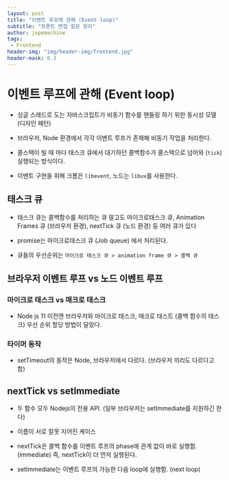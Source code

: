 ```yaml
---
layout: post
title: "이벤트 루프에 관해 (Event loop)"
subtitle: "프론트 면접 질문 정리"
author: jopemachine
tags: 
 - Frontend
header-img: "img/header-img/frontend.jpg"
header-mask: 0.3
---
```


# 이벤트 루프에 관해 (Event loop)

- 싱글 스레드로 도는 자바스크립트가 비동기 함수를 핸들링 하기 위한 동시성 모델 (디자인 패턴)

- 브라우저, Node 환경에서 각각 이벤트 루프가 존재해 비동기 작업을 처리한다.

- 콜스택이 빌 때 마다 태스크 큐에서 대기하던 콜백함수가 콜스택으로 넘어와 (`tick`) 실행되는 방식이다.

- 이벤트 구현을 위해 크롬은 `libevent`, 노드는 `libuv`를 사용한다. 

## 태스크 큐

- 태스크 큐는 콜백함수를 처리하는 큐 말고도 마이크로태스크 큐, Animation Frames 큐 (브라우저 환경), nextTick 큐 (노드 환경) 등 여러 큐가 있다

- promise는 마이크로태스크 큐 (Job queue) 에서 처리된다.

- 큐들의 우선순위는 `마이크로 태스크 큐 > animation frame 큐 > 콜백 큐`

## 브라우저 이벤트 루프 vs 노드 이벤트 루프

### 마이크로 태스크 vs 매크로 태스크

- Node js 11 이전엔 브라우저와 마이크로 태스크, 매크로 태스트 (콜백 함수의 태스크) 우선 순위 할당 방법이 달랐다.

### 타이머 동작

- setTimeout의 동작은 Node, 브라우저에서 다르다. (브라우저 끼리도 다르다고 함)

## nextTick vs setImmediate

- 두 함수 모두 Nodejs의 전용 API. (일부 브라우저는 setImmediate를 지원하긴 한다)

- 이름이 서로 잘못 지어진 케이스

- nextTick은 콜백 함수를 이벤트 루프의 phase에 관계 없이 바로 실행함. (immediate) 즉, nextTick이 더 먼저 실행된다.

- setImmediate는 이벤트 루프의 가능한 다음 loop에 실행함. (next loop)

